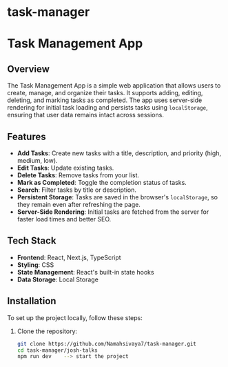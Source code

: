 # task-manager
# Task Management App

## Overview

The Task Management App is a simple web application that allows users to create, manage, and organize their tasks. It supports adding, editing, deleting, and marking tasks as completed. The app uses server-side rendering for initial task loading and persists tasks using `localStorage`, ensuring that user data remains intact across sessions.

## Features

- **Add Tasks**: Create new tasks with a title, description, and priority (high, medium, low).
- **Edit Tasks**: Update existing tasks.
- **Delete Tasks**: Remove tasks from your list.
- **Mark as Completed**: Toggle the completion status of tasks.
- **Search**: Filter tasks by title or description.
- **Persistent Storage**: Tasks are saved in the browser's `localStorage`, so they remain even after refreshing the page.
- **Server-Side Rendering**: Initial tasks are fetched from the server for faster load times and better SEO.

## Tech Stack

- **Frontend**: React, Next.js, TypeScript
- **Styling**: CSS
- **State Management**: React's built-in state hooks
- **Data Storage**: Local Storage

## Installation

To set up the project locally, follow these steps:

1. Clone the repository:
   ```bash
   git clone https://github.com/Namahsivaya7/task-manager.git
   cd task-manager/josh-talks
   npm run dev    --> start the project
